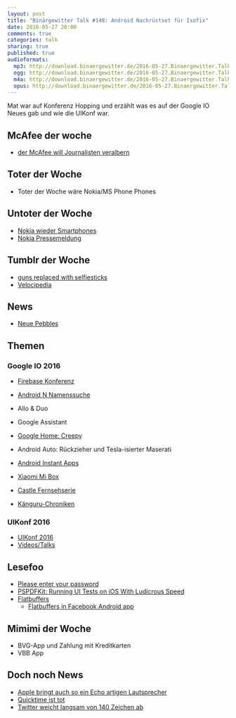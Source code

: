 ```yaml
---
layout: post
title: "Binärgewitter Talk #148: Android Nachrüstset für Isofix"
date: 2016-05-27 20:00
comments: true
categories: talk
sharing: true
published: true
audioformats:
  mp3: http://download.binaergewitter.de/2016-05-27.Binaergewitter.Talk.148.mp3
  ogg: http://download.binaergewitter.de/2016-05-27.Binaergewitter.Talk.148.ogg
  m4a: http://download.binaergewitter.de/2016-05-27.Binaergewitter.Talk.148.m4a
  opus: http://download.binaergewitter.de/2016-05-27.Binaergewitter.Talk.148.opus
---
```

Mat war auf Konferenz Hopping und erzählt was es auf der Google IO Neues gab und wie die UIKonf war. 

## McAfee der woche
- [der McAfee will Journalisten veralbern](http://gizmodo.com/john-mcafee-apparently-tried-to-trick-reporters-into-th-1776765480 )

## Toter der Woche
* Toter der Woche wäre Nokia/MS Phone Phones

## Untoter der Woche
* [Nokia wieder Smartphones]( http://winfuture.de/news,91157.html )
* [Nokia Pressemeldung]( http://company.nokia.com/en/our-businesses/nokia-technologies/hello-again )


## Tumblr der Woche
- [guns replaced with selfiesticks]( http://gunsreplacedwithselfiesticks.tumblr.com/ )
- [Velocipedia](https://www.behance.net/gallery/35437979/Velocipedia)

## News
- [Neue Pebbles](http://www.pro-linux.de/news/1/23591/pebble-plant-neue-produkte-pebble-2-time-2-und-core.html )

## Themen

### Google IO 2016
- [Firebase Konferenz]( https://firebase.googleblog.com/2016/05/firebase-expands-to-become-unified-app-platform.html?m=1 )
- [Android N Namenssuche]( https://www.android.com/versions/name-n/ )
- Allo & Duo
- Google Assistant
- [Google Home: Creepy]( https://home.google.com/ )
- Android Auto: Rückzieher und Tesla-isierter Maserati
- [Android Instant Apps]( https://developer.android.com/topic/instant-apps/index.html )
- [Xiaomi Mi Box]( http://www.mi.com/en/mibox/ )

- [Castle Fernsehserie]( https://de.wikipedia.org/wiki/Castle_(Fernsehserie) )
- [Känguru-Chroniken]( http://www.amazon.de/gp/product/3548372570/ref=as_li_tl?ie=UTF8&camp=1638&creative=19454&creativeASIN=3548372570&linkCode=as2&tag=trektrip )

### UIKonf 2016
- [UIKonf 2016]( http://uikonf.com )
- [Videos/Talks]( https://www.youtube.com/channel/UC0t-zx5Gnj05dVb9AOEsMKA )

## Lesefoo

- [Please enter your password]( http://unexpectederror.net/please-enter-your-password )
- [PSPDFKit: Running UI Tests on iOS With Ludicrous Speed]( https://pspdfkit.com/blog/2016/running-ui-tests-with-ludicrous-speed/ )
- [Flatbuffers]( https://google.github.io/flatbuffers/ )
    * [Flatbuffers in Facebook Android app]( https://code.facebook.com/posts/872547912839369/improving-facebook-s-performance-on-android-with-flatbuffers/ )

## Mimimi der Woche
- BVG-App und Zahlung mit Kreditkarten
- VBB App

## Doch noch News
- [Apple bringt auch so ein Echo artigen Lautsprecher](
http://www.heise.de/newsticker/meldung/Apple-plant-angeblich-Siri-SDK-und-Lautsprecher-mit-Sprachassistenz-3217664.html )
- [Quicktime ist tot]( http://www.heise.de/security/meldung/QuickTime-unter-Windows-deinstallieren-jetzt-3175518.html )
- [Twitter weicht langsam von 140 Zeichen ab]( https://de.nachrichten.yahoo.com/twitter-rechnet-links-und-nutzernamen-aus-zeichenzahl-heraus-142258010--finance.html ) 

